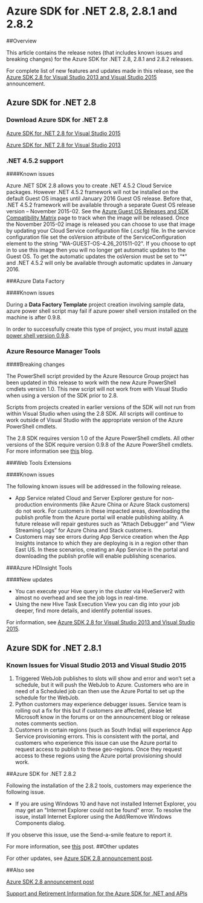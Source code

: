 
<properties 
   pageTitle="Azure SDK for .NET 2.8 Release Notes" 
   description="Azure SDK for .NET 2.8 Release Notes" 
   services="app-service\web" 
   documentationCenter=".net" 
   authors="Juliako" 
   manager="dwrede" 
   editor=""/>

<tags
   ms.service="app-service"
   ms.devlang="multiple"
   ms.topic="article"
   ms.tgt_pltfrm="na"
   ms.workload="integration" 
   ms.date="01/31/2016"
   ms.author="juliako"/>

# Azure SDK for .NET 2.8, 2.8.1 and 2.8.2

##Overview
 
This article contains the release notes (that includes known issues and breaking changes) for the Azure SDK for .NET 2.8, 2.8.1 and 2.8.2 releases. 

For complete list of new features and updates made in this release, see the [Azure SDK 2.8 for Visual Studio 2013 and Visual Studio 2015](https://azure.microsoft.com/blog/announcing-the-azure-sdk-2-8-for-net/) announcement. 

##  Azure SDK for .NET 2.8

### Download Azure SDK for .NET 2.8

[Azure SDK for .NET 2.8 for Visual Studio 2015](http://go.microsoft.com/fwlink/?LinkId=699285) 

[Azure SDK for .NET 2.8 for Visual Studio 2013](http://go.microsoft.com/fwlink/?LinkId=699287)
 
### .NET 4.5.2 support 

####Known issues

Azure .NET SDK 2.8 allows you to create .NET 4.5.2 Cloud Service packages. However .NET 4.5.2 framework will not be installed on the default Guest OS images until January 2016 Guest OS release. Before that, .NET 4.5.2 framework will be available through a separate Guest OS release version – November 2015-02. See the [Azure Guest OS Releases and SDK Compatibility Matrix](../cloud-services/cloud-services-guestos-update-matrix.md) page to track when the image will be released.  Once the November 2015-02 image is released you can choose to use that image by updating your Cloud Service configuration file (.cscfg) file. In the service configuration file set the osVersion attribute of the ServiceConfiguration element to the string "WA-GUEST-OS-4.26_201511-02". If you choose to opt in to use this image then you will no longer get automatic updates to the Guest OS. To get the automatic updates the osVersion must be set to “*” and .NET 4.5.2 will only be available through automatic updates in January 2016.

###Azure Data Factory

####Known issues 

During a **Data Factory Template** project creation involving sample data, azure power shell script may fail if azure power shell version installed on the machine is after 0.9.8.

In order to successfully create this type of project, you must install [azure power shell version  0.9.8](https://github.com/Azure/azure-powershell/releases/download/v0.9.8-September2015/azure-powershell.0.9.8.msi).


### Azure Resource Manager Tools 

####Breaking changes

The PowerShell script provided by the Azure Resource Group project has been updated in this release to work with the new Azure PowerShell cmdlets version 1.0.  This new script will not work from with Visual Studio when using a version of the SDK prior to 2.8.  

Scripts from projects created in earlier versions of the SDK will not run from within Visual Studio when using the 2.8 SDK.  All scripts will continue to work outside of Visual Studio with the appropriate version of the Azure PowerShell cmdlets.  

The 2.8 SDK requires version 1.0 of the Azure PowerShell cmdlets.  All other versions of the SDK require version 0.9.8 of the Azure PowerShell cmdlets.  For more information see [this](http://go.microsoft.com/fwlink/?LinkID=623011) blog.

###Web Tools Extensions

####Known issues

The following known issues will be addressed in the following release.

- App Service related Cloud and Server Explorer gesture for non-production environments (like Azure China or Azure Stack customers) do not work. For customers in these impacted areas, downloading the publish profile from the Azure portal will enable publishing ability. A future release will repair gestures such as “Attach Debugger” and “View Streaming Logs” for Azure China and Stack customers. 
- Customers may see errors during App Service creation when the App Insights instance to which they are deploying is in a region other than East US. In these scenarios, creating an App Service in the portal and downloading the publish profile will enable publishing scenarios. 

###Azure HDInsight Tools

####New updates

- You can execute your Hive query in the cluster via HiveServer2 with almost no overhead and see the job logs in real-time.
- Using the new Hive Task Execution View you can dig into your job deeper, find more details, and identify potential issues.

For information, see [Azure SDK 2.8 for Visual Studio 2013 and Visual Studio 2015](https://azure.microsoft.com/blog/announcing-the-azure-sdk-2-8-for-net/). 

## Azure SDK for .NET 2.8.1

### Known Issues for Visual Studio 2013 and Visual Studio 2015
 
1. Triggered WebJob publishes to slots will show and error and won’t set a schedule, but it will push the WebJob to Azure. Customers who are in need of a Scheduled job can then use the Azure Portal to set up the schedule for the WebJob. 
2. Python customers may experience debugger issues. Service team is rolling out a fix for this but if customers are affected, please let Microsoft know in the forums or on the announcement blog or release notes comments section. 
3. Customers in certain regions (such as South India) will experience App Service provisioning errors. This is consistent with the portal, and customers who experience this issue can use the Azure portal to request access to publish to these geo-regions. Once they request access to these regions using the Azure portal provisioning should work. 

##Azure SDK for .NET 2.8.2

Following the installation of the 2.8.2 tools, customers may experience the following issue.         

- If you are using Windows 10 and have not installed Internet Explorer, you may get an "Internet Explorer could not be found" error.
To resolve the issue, install Internet Explorer using the Add/Remove Windows Components dialog.

If you observe this issue, use the Send-a-smile feature to report it.

For more information, see [this](https://azure.microsoft.com/blog/announcing-azure-sdk-2-8-2-for-net/) post.
##Other updates

For other updates, see [Azure SDK 2.8 announcement post](https://azure.microsoft.com/blog/announcing-the-azure-sdk-2-8-for-net/).

##Also see

[Azure SDK 2.8 announcement post](https://azure.microsoft.com/blog/announcing-the-azure-sdk-2-8-for-net/)

[Support and Retirement Information for the Azure SDK for .NET and APIs](https://msdn.microsoft.com/library/azure/dn479282.aspx)

